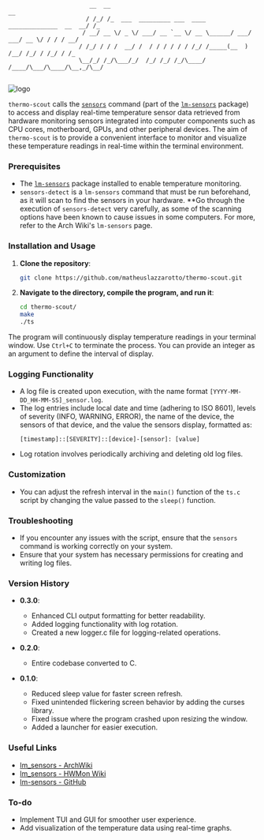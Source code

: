 ```
                       __  __                                                          __ 
                      / /_/ /_  ___  _________ ___  ____        ______________  __  __/ /_
                     / __/ __ \/ _ \/ ___/ __ `__ \/ __ \______/ ___/ ___/ __ \/ / / / __/
                    / /_/ / / /  __/ /  / / / / / / /_/ /_____(__  ) /__/ /_/ / /_/ / /_  
                    \__/_/ /_/\___/_/  /_/ /_/ /_/\____/     /____/\___/\____/\__,_/\__/  
                                                                          
```
                                                                                                                                            
![logo](https://github.com/user-attachments/assets/52b6997f-c323-4cba-a6d4-beaa8bc8b4c1)
                                                                       
`thermo-scout` calls the [`sensors`](https://www.commandlinux.com/man-page/man1/sensors.1.html) command (part of the [`lm-sensors`](https://archlinux.org/packages/?name=lm_sensors) package) to access and display real-time temperature sensor data retrieved from hardware monitoring sensors integrated into computer components such as CPU cores, motherboard, GPUs, and other peripheral devices. The aim of `thermo-scout` is to provide a convenient interface to monitor and visualize these temperature readings in real-time within the terminal environment.

### Prerequisites

- The [`lm-sensors`](https://archlinux.org/packages/?name=lm_sensors) package installed to enable temperature monitoring.
- `sensors-detect` is a `lm-sensors` command that must be run beforehand, as it will scan to find the sensors in your hardware. **Go through the execution of `sensors-detect` very carefully, as some of the scanning options have been known to cause issues in some computers. For more, refer to the Arch Wiki's `lm-sensors` page.

### Installation and Usage

1. **Clone the repository**:
   ```sh
   git clone https://github.com/matheuslazzarotto/thermo-scout.git
   ```

2. **Navigate to the directory, compile the program, and run it**:
   ```sh
   cd thermo-scout/
   make
   ./ts
   ```

The program will continuously display temperature readings in your terminal window. Use `Ctrl+C` to terminate the process. You can provide an integer as an argument to define the interval of display.

### Logging Functionality

- A log file is created upon execution, with the name format `[YYYY-MM-DD_HH-MM-SS]_sensor.log`.
- The log entries include local date and time (adhering to ISO 8601), levels of severity (INFO, WARNING, ERROR), the name of the device, the sensors of that device, and the value the sensors display, formatted as:
  ```
  [timestamp]::[SEVERITY]::[device]-[sensor]: [value]
  ```
- Log rotation involves periodically archiving and deleting old log files.

### Customization

- You can adjust the refresh interval in the `main()` function of the `ts.c` script by changing the value passed to the `sleep()` function.

### Troubleshooting

- If you encounter any issues with the script, ensure that the `sensors` command is working correctly on your system.
- Ensure that your system has necessary permissions for creating and writing log files.

### Version History

- **0.3.0**:
  - Enhanced CLI output formatting for better readability.
  - Added logging functionality with log rotation.
  - Created a new logger.c file for logging-related operations.

- **0.2.0**:
  - Entire codebase converted to C.

- **0.1.0**:
  - Reduced sleep value for faster screen refresh.
  - Fixed unintended flickering screen behavior by adding the curses library.
  - Fixed issue where the program crashed upon resizing the window.
  - Added a launcher for easier execution.

### Useful Links

- [lm_sensors - ArchWiki](https://wiki.archlinux.org/title/lm_sensors)
- [lm_sensors - HWMon Wiki](https://hwmon.wiki.kernel.org/lm_sensors)
- [lm-sensors - GitHub](https://github.com/lm-sensors/lm-sensors)

### To-do
- Implement TUI and GUI for smoother user experience.
- Add visualization of the temperature data using real-time graphs.
